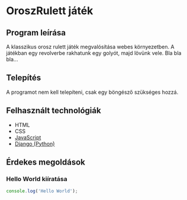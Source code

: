 # OroszRulett játék

## Program leírása

A klasszikus orosz rulett játék megvalósítása webes környezetben.
A játékban egy revolverbe rakhatunk egy golyót, majd lövünk vele. Bla bla bla...

## Telepítés

A programot nem kell telepíteni, csak egy böngésző szükséges hozzá.

## Felhasznált technológiák

- HTML
- CSS
- [JavaScript](https://www.javascript.com/)
- [Django (Python)](https://www.djangoproject.com/)

## Érdekes megoldások

### Hello World kiíratása
```javascript
console.log('Hello World');
```